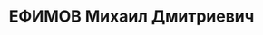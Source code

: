 ---
title: ЕФИМОВ Михаил Дмитриевич
description: 'Род. 1891, г. Саратов, русский, обр: среднее. Род занятий: техник-судоремонтник,
  директор завода "Старый бурлак", прож: г. Пермь. Арест. 26.08.1937. Приговор: 17.01.1938,
  обв.: КР, вред., терр. - ВМН, конфискация имущества. Реабилитация - Военная коллегия
  ВС СССР'
---